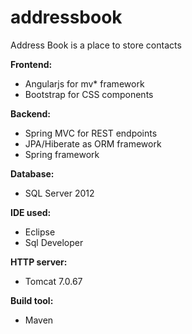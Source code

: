 # addressbook
Address Book is a place to store contacts


<b>Frontend:</b> 
<ul>
  <li>Angularjs for mv* framework
  <li>Bootstrap for CSS components
</ul>

<b>Backend:</b> 
<ul>
  <li>Spring MVC for REST endpoints
  <li>JPA/Hiberate as ORM framework 
  <li>Spring framework
</ul>
  
<b>Database: </b> 
<ul>
  <li>SQL Server 2012
</ul>

<b>IDE used:</b> 
<ul>
  <li>Eclipse
  <li>Sql Developer
</ul>
  
<b>HTTP server:</b> 
<ul>
  <li>Tomcat 7.0.67
</ul>
  
<b>Build tool:</b> 
<ul>
 <li> Maven
</ul>






